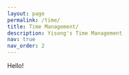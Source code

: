 ```yaml
---
layout: page
permalink: /time/
title: Time Management/
description: Yisong's Time Management
nav: true
nav_order: 2
---
```


Hello!

